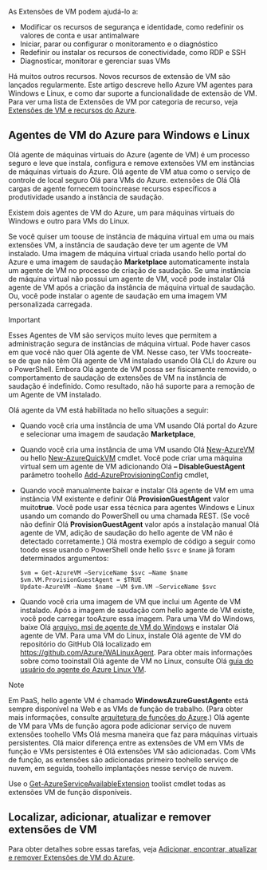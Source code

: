 

As Extensões de VM podem ajudá-lo a:

* Modificar os recursos de segurança e identidade, como redefinir os valores de conta e usar antimalware
* Iniciar, parar ou configurar o monitoramento e o diagnóstico
* Redefinir ou instalar os recursos de conectividade, como RDP e SSH
* Diagnosticar, monitorar e gerenciar suas VMs

Há muitos outros recursos. Novos recursos de extensão de VM são lançados regularmente. Este artigo descreve hello Azure VM agentes para Windows e Linux, e como dar suporte a funcionalidade de extensão de VM. Para ver uma lista de Extensões de VM por categoria de recurso, veja [Extensões de VM e recursos do Azure](../articles/virtual-machines/windows/extensions-features.md?toc=%2fazure%2fvirtual-machines%2fwindows%2ftoc.json).

## <a name="azure-vm-agents-for-windows-and-linux"></a>Agentes de VM do Azure para Windows e Linux
Olá agente de máquinas virtuais do Azure (agente de VM) é um processo seguro e leve que instala, configura e remove extensões VM em instâncias de máquinas virtuais do Azure. Olá agente de VM atua como o serviço de controle de local seguro Olá para VMs do Azure. extensões de Olá Olá cargas de agente fornecem tooincrease recursos específicos a produtividade usando a instância de saudação.

Existem dois agentes de VM do Azure, um para máquinas virtuais do Windows e outro para VMs do Linux.

Se você quiser um toouse de instância de máquina virtual em uma ou mais extensões VM, a instância de saudação deve ter um agente de VM instalado. Uma imagem de máquina virtual criada usando hello portal do Azure e uma imagem de saudação **Marketplace** automaticamente instala um agente de VM no processo de criação de saudação. Se uma instância de máquina virtual não possui um agente de VM, você pode instalar Olá agente de VM após a criação da instância de máquina virtual de saudação. Ou, você pode instalar o agente de saudação em uma imagem VM personalizada carregada.

> [!IMPORTANT]
> Esses Agentes de VM são serviços muito leves que permitem a administração segura de instâncias de máquina virtual. Pode haver casos em que você não quer Olá agente de VM. Nesse caso, ter VMs toocreate-se de que não têm Olá agente de VM instalado usando Olá CLI do Azure ou o PowerShell. Embora Olá agente de VM possa ser fisicamente removido, o comportamento de saudação de extensões de VM na instância de saudação é indefinido. Como resultado, não há suporte para a remoção de um Agente de VM instalado.
>

Olá agente da VM está habilitada no hello situações a seguir:

* Quando você cria uma instância de uma VM usando Olá portal do Azure e selecionar uma imagem de saudação **Marketplace**,
* Quando você cria uma instância de uma VM usando Olá [New-AzureVM](https://msdn.microsoft.com/library/azure/dn495254.aspx) ou hello [New-AzureQuickVM](https://msdn.microsoft.com/library/azure/dn495183.aspx) cmdlet. Você pode criar uma máquina virtual sem um agente de VM adicionando Olá **– DisableGuestAgent** parâmetro toohello [Add-AzureProvisioningConfig](https://msdn.microsoft.com/library/azure/dn495299.aspx) cmdlet,

* Quando você manualmente baixar e instalar Olá agente de VM em uma instância VM existente e definir Olá **ProvisionGuestAgent** valor muito**true**. Você pode usar essa técnica para agentes Windows e Linux usando um comando do PowerShell ou uma chamada REST. (Se você não definir Olá **ProvisionGuestAgent** valor após a instalação manual Olá agente de VM, adição de saudação do hello agente de VM não é detectado corretamente.) Olá mostra exemplo de código a seguir como toodo esse usando o PowerShell onde hello `$svc` e `$name` já foram determinados argumentos:

      $vm = Get-AzureVM –ServiceName $svc –Name $name
      $vm.VM.ProvisionGuestAgent = $TRUE
      Update-AzureVM –Name $name –VM $vm.VM –ServiceName $svc

* Quando você cria uma imagem de VM que inclui um Agente de VM instalado. Após a imagem de saudação com hello agente de VM existe, você pode carregar tooAzure essa imagem. Para uma VM do Windows, baixe Olá [arquivo. msi de agente de VM do Windows](http://go.microsoft.com/fwlink/?LinkID=394789) e instalar Olá agente de VM. Para uma VM do Linux, instale Olá agente de VM do repositório do GitHub Olá localizado em <https://github.com/Azure/WALinuxAgent>. Para obter mais informações sobre como tooinstall Olá agente de VM no Linux, consulte Olá [guia do usuário do agente do Azure Linux VM](../articles/virtual-machines/linux/agent-user-guide.md?toc=%2fazure%2fvirtual-machines%2flinux%2ftoc.json).

> [!NOTE]
> Em PaaS, hello agente VM é chamado **WindowsAzureGuestAgent**e está sempre disponível na Web e as VMs de função de trabalho. (Para obter mais informações, consulte [arquitetura de funções do Azure](http://blogs.msdn.com/b/kwill/archive/2011/05/05/windows-azure-role-architecture.aspx).) Olá agente de VM para VMs de função agora pode adicionar serviço de nuvem extensões toohello VMs Olá mesma maneira que faz para máquinas virtuais persistentes. Olá maior diferença entre as extensões de VM em VMs de função e VMs persistentes é Olá extensões VM são adicionadas. Com VMs de função, as extensões são adicionadas primeiro toohello serviço de nuvem, em seguida, toohello implantações nesse serviço de nuvem.
>
> Use o [Get-AzureServiceAvailableExtension](https://msdn.microsoft.com/library/azure/dn722498.aspx) toolist cmdlet todas as extensões VM de função disponíveis.
>
>

## <a name="find-add-update-and-remove-vm-extensions"></a>Localizar, adicionar, atualizar e remover extensões de VM
Para obter detalhes sobre essas tarefas, veja [Adicionar, encontrar, atualizar e remover Extensões de VM do Azure](../articles/virtual-machines/windows/classic/manage-extensions.md?toc=%2fazure%2fvirtual-machines%2fwindows%2fclassic%2ftoc.json).
